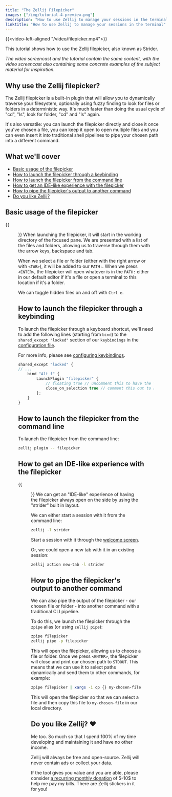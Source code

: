 ```yaml
---
title: "The Zellij Filepicker"
images: ["/img/tutorial-4-preview.png"]
description: "How to use Zellij to manage your sessions in the terminal"
linktitle: "How to use Zellij to manage your sessions in the terminal"
---
```

{{<video-left-aligned "/video/filepicker.mp4">}}

This tutorial shows how to use the Zellij filepicker, also known as Strider.

*The video screencast and the tutorial contain the same content, with the video screencast also containing some concrete examples of the subject material for inspiration.*

## Why use the Zellij filepicker?
The Zellij filepicker is a built-in plugin that will allow you to dynamically traverse your filesystem, optionally using fuzzy finding to look for files or folders in a deterministic way. It's much faster than doing the usual cycle of "cd", "ls", look for folder, "cd" and "ls" again.

It's also versatile: you can launch the filepicker directly and close it once you've chosen a file, you can keep it open to open multiple files and you can even insert it into traditional shell pipelines to pipe your chosen path into a different command.

## What we'll cover
- [Basic usage of the filepicker](#basic-usage-of-the-filepicker)
- [How to launch the filepicker through a keybinding](#how-to-launch-the-filepicker-through-a-keybinding)
- [How to launch the filepicker from the command line](#how-to-launch-the-filepicker-from-the-command-line)
- [How to get an IDE-like experience with the filepicker](#how-to-get-an-ide-like-experience-with-the-filepicker)
- [How to pipe the filepicker's output to another command](#how-to-pipe-the-filepickers-output-to-another-command)
- [Do you like Zellij?](#do-you-like-zellij-)

## Basic usage of the filepicker
{{<figure src="/img/tutorial-4-preview.png" style="max-width 995px;" alt="An image of Zellij filepicker.">}}
When launching the filepicker, it will start in the working directory of the focused pane. We are presented with a list of the files and folders, allowing us to traverse through them with the arrow keys, backspace and tab.

When we select a file or folder (either with the right arrow or with `<TAB>`), it will be added to our `PATH:`. When we press `<ENTER>`, the filepicker will open whatever is in the `PATH:` either in our default editor if it's a file or open a terminal to this location if it's a folder.

We can toggle hidden files on and off with `Ctrl e`.

## How to launch the filepicker through a keybinding
To launch the filepicker through a keyboard shortcut, we'll need to add the following lines (starting from `bind`) to the `shared_except "locked"` section of our `keybindings` in the [configuration file](/documentation/configuration.html).

For more info, please see [configuring keybindings](/documentation/keybindings.html).

```javascript
shared_except "locked" {
// ...
    bind "Alt f" {
        LaunchPlugin "filepicker" {
            // floating true // uncomment this to have the filepicker opened in a floating window
            close_on_selection true // comment this out to have the filepicker remain open even after selecting a file
        };
    }
}
```

## How to launch the filepicker from the command line
To launch the filepicker from the command line:
```bash
zellij plugin -- filepicker
```

## How to get an IDE-like experience with the filepicker
{{<figure src="/img/tutorial-4-ide-like.png" style="max-width 995px;" alt="An image of Zellij filepicker opened on the side, similar to an IDE.">}}
We can get an "IDE-like" experience of having the filepicker always open on the side by using the "strider" built in layout.

We can either start a session with it from the command line:
```bash
zellij -l strider
```

Start a session with it through the [welcome screen](/tutorials/session-management).

Or, we could open a new tab with it in an existing session:
```bash
zellij action new-tab -l strider
```

## How to pipe the filepicker's output to another command
We can also pipe the output of the filepicker - our chosen file or folder - into another command with a traditional CLI pipeline.

To do this, we launch the filepicker through the `zpipe` alias (or using `zellij pipe`):
```bash
zpipe filepicker
zellij pipe -p filepicker
```
This will open the filepicker, allowing us to choose a file or folder. Once we press `<ENTER>`, the filepicker will close and print our chosen path to `STDOUT`. This means that we can use it to select paths dynamically and send them to other commands, for example:

```bash
zpipe filepicker | xargs -i cp {} my-chosen-file
```
This will open the filepicker so that we can select a file and then copy this file to `my-chosen-file` in our local directory.


## Do you like Zellij? ❤️
Me too. So much so that I spend 100% of my time developing and maintaining it and have no other income.

Zellij will always be free and open-source. Zellij will never contain ads or collect your data.

If the tool gives you value and you are able, please consider [a recurring monthly donation](https://github.com/sponsors/imsnif) of 5-10$ to help me pay my bills. There are Zellij stickers in it for you!
